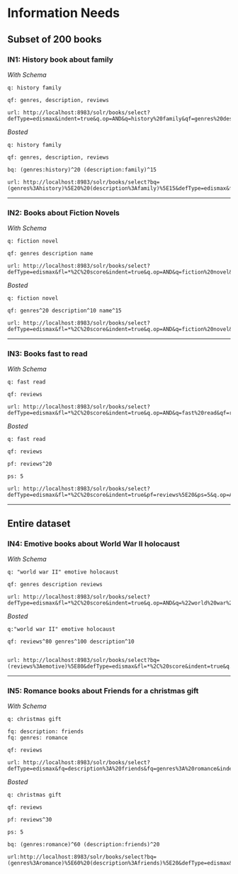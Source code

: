 # Information Needs

## Subset of 200 books

### IN1: History book about family

*With Schema*

```
q: history family

qf: genres, description, reviews

url: http://localhost:8983/solr/books/select?defType=edismax&indent=true&q.op=AND&q=history%20family&qf=genres%20description%20reviews&rows=10

```

*Bosted*

```
q: history family

qf: genres, description, reviews

bq: (genres:history)^20 (description:family)^15

url: http://localhost:8983/solr/books/select?bq=(genres%3Ahistory)%5E20%20(description%3Afamily)%5E15&defType=edismax&fl=*%2C%20score&indent=true&q.op=AND&q=history%20family&qf=genres%20description%20reviews&rows=10
```

---

### IN2: Books about Fiction Novels

*With Schema*

```
q: fiction novel

qf: genres description name

url: http://localhost:8983/solr/books/select?defType=edismax&fl=*%2C%20score&indent=true&q.op=AND&q=fiction%20novel&qf=genres%20description%20name&rows=10
```

*Bosted*

```
q: fiction novel

qf: genres^20 description^10 name^15

url: http://localhost:8983/solr/books/select?defType=edismax&fl=*%2C%20score&indent=true&q.op=AND&q=fiction%20novel&qf=genres%5E20%20description%5E10%20name%5E15&rows=10
```

---

### IN3: Books fast to read

*With Schema*

```
q: fast read

qf: reviews

url: http://localhost:8983/solr/books/select?defType=edismax&fl=*%2C%20score&indent=true&q.op=AND&q=fast%20read&qf=reviews&rows=10
```

*Bosted*

```
q: fast read

qf: reviews

pf: reviews^20

ps: 5

url: http://localhost:8983/solr/books/select?defType=edismax&fl=*%2C%20score&indent=true&pf=reviews%5E20&ps=5&q.op=AND&q=fast%20read&qf=reviews&rows=10
```

---

## Entire dataset

### IN4: Emotive books about World War II holocaust

*With Schema*

```
q: "world war II" emotive holocaust

qf: genres description reviews

url: http://localhost:8983/solr/books/select?defType=edismax&fl=*%2C%20score&indent=true&q.op=AND&q=%22world%20war%20II%22%20emotive%20holocaust&qf=reviews%20genres%20description&rows=10
```

*Bosted*

```
q:"world war II" emotive holocaust

qf: reviews^80 genres^100 description^10


url: http://localhost:8983/solr/books/select?bq=(reviews%3Aemotive)%5E80&defType=edismax&fl=*%2C%20score&indent=true&q.op=AND&q=%22world%20war%20II%22%20emotive%20holocaust&qf=reviews%5E20%20genres%5E100%20description%5E10&rows=10
```

---

### IN5: Romance books about Friends for a christmas gift

*With Schema*

```
q: christmas gift

fq: description: friends
fq: genres: romance

qf: reviews

url: http://localhost:8983/solr/books/select?defType=edismax&fq=description%3A%20friends&fq=genres%3A%20romance&indent=true&q.op=OR&q=christmas%20gift&qf=reviews
```

*Bosted*

```
q: christmas gift

qf: reviews

pf: reviews^30

ps: 5

bq: (genres:romance)^60 (description:friends)^20

url:http://localhost:8983/solr/books/select?bq=(genres%3Aromance)%5E60%20(description%3Afriends)%5E20&defType=edismax&fl=*%2C%20score&indent=true&pf=reviews%5E30&ps=5&q.op=OR&q=christmas%20gift&qf=reviews&rows=10
```